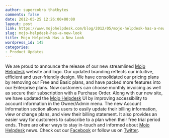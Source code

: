 ```yaml
---
author: supercobra thatbytes
comments: false
date: 2012-05-25 12:26:00+00:00
layout: post
link: https://www.mojohelpdesk.com/blog/2012/05/mojo-helpdesk-has-a-new-look/
slug: mojo-helpdesk-has-a-new-look
title: Mojo Helpdesk Has a New Look
wordpress_id: 145
categories:
- Product Updates
---
```


We are proud to announce the release of our new streamlined [Mojo Helpdesk](http://www.mojohelpdesk.com/) website and logo. Our updated branding reflects our intuitive, efficient and user-friendly design. We have consolidated our pricing plans by removing our Free and Basic plans, and have packed more features into our Enterprise plans. Now customers can choose monthly invoicing as well as secure their subscription with a Purchase Order. Along with our new site, we have updated the [Mojo Helpdesk](http://www.mojohelpdesk.com/) UI by improving accessibility to account information in the Owner/Admin menu. The new Account Information section allows users to easily update their billing information, view or change plans, and view their billing statement. It also provides an easier way for customers to subscribe to a plan when their free trial period ends.
There are other ways to stay in-touch and informed about [Mojo Helpdesk](http://www.mojohelpdesk.com/) news. Check out our [Facebook](https://www.facebook.com/MojoHelpdesk) or follow us on [Twitter](https://twitter.com/mojohelpdesk).
